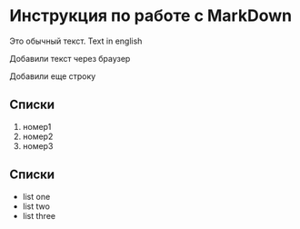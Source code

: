 # Инструкция по работе с MarkDown

Это обычный текст. Text in english

Добавили текст через браузер

Добавили еще строку

## Списки
1. номер1
2. номер2
3. номер3 

## Списки
* list one
* list two
* list three
